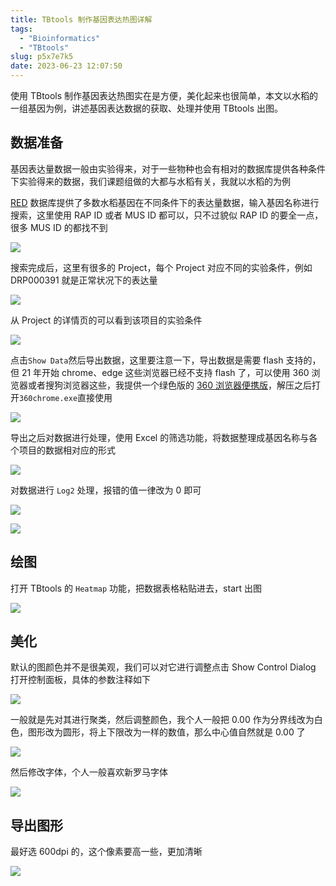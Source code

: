 ```yaml
---
title: TBtools 制作基因表达热图详解
tags:
  - "Bioinformatics"
  - "TBtools"
slug: p5x7e7k5
date: 2023-06-23 12:07:50
---
```


使用 TBtools 制作基因表达热图实在是方便，美化起来也很简单，本文以水稻的一组基因为例，讲述基因表达数据的获取、处理并使用 TBtools 出图。

<!--more-->

## 数据准备

基因表达量数据一般由实验得来，对于一些物种也会有相对的数据库提供各种条件下实验得来的数据，我们课题组做的大都与水稻有关，我就以水稻的为例

[RED](http://expression.ic4r.org/) 数据库提供了多数水稻基因在不同条件下的表达量数据，输入基因名称进行搜索，这里使用 RAP ID 或者 MUS ID 都可以，只不过貌似 RAP ID 的要全一点，很多 MUS ID 的都找不到

![](https://gcore.jsdelivr.net/gh/yuanj82/static/blog/20230623123234.png)

搜索完成后，这里有很多的 Project，每个 Project 对应不同的实验条件，例如 DRP000391 就是正常状况下的表达量

![](https://gcore.jsdelivr.net/gh/yuanj82/static/blog/20230623123524.png)

从 Project 的详情页的可以看到该项目的实验条件

![](https://gcore.jsdelivr.net/gh/yuanj82/static/blog/20230623123605.png)

点击`Show Data`然后导出数据，这里要注意一下，导出数据是需要 flash 支持的，但 21 年开始 chrome、edge 这些浏览器已经不支持 flash 了，可以使用 360 浏览器或者搜狗浏览器这些，我提供一个绿色版的 [360 浏览器便携版](https://www.123pan.com/s/JYtA-SeW0v.html)，解压之后打开`360chrome.exe`直接使用

![](https://gcore.jsdelivr.net/gh/yuanj82/static/blog/20230623124152.png)

导出之后对数据进行处理，使用 Excel 的筛选功能，将数据整理成基因名称与各个项目的数据相对应的形式

![](https://gcore.jsdelivr.net/gh/yuanj82/static/blog/20230623124953.png)

对数据进行 `Log2` 处理，报错的值一律改为 0 即可

![](https://gcore.jsdelivr.net/gh/yuanj82/static/blog/20230623125050.png)

![](https://gcore.jsdelivr.net/gh/yuanj82/static/blog/20230623125135.png)

## 绘图

打开 TBtools 的 `Heatmap` 功能，把数据表格粘贴进去，start 出图

![](https://gcore.jsdelivr.net/gh/yuanj82/static/blog/20230623125233.png)

## 美化

默认的图颜色并不是很美观，我们可以对它进行调整点击 Show Control Dialog 打开控制面板，具体的参数注释如下

![](https://gcore.jsdelivr.net/gh/yuanj82/static/blog/20230623125518.png)

一般就是先对其进行聚类，然后调整颜色，我个人一般把 0.00 作为分界线改为白色，图形改为圆形，将上下限改为一样的数值，那么中心值自然就是 0.00 了

![](https://gcore.jsdelivr.net/gh/yuanj82/static/blog/20230623125936.png)

然后修改字体，个人一般喜欢新罗马字体

![](https://gcore.jsdelivr.net/gh/yuanj82/static/blog/20230623130249.png)

## 导出图形

最好选 600dpi 的，这个像素要高一些，更加清晰

![](https://gcore.jsdelivr.net/gh/yuanj82/static/blog/20230623130336.png)
